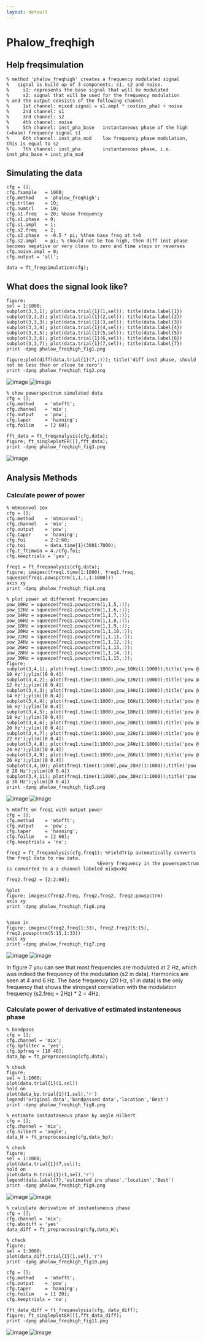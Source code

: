 ```yaml
---
layout: default
---
```


# Phalow_freqhigh

## Help freqsimulation

	
	% method 'phalow_freqhigh' creates a frequency modulated signal
	%   signal is build up of 3 components; s1, s2 and noise.
	%     s1: represents the base signal that will be modulated
	%     s2: signal that will be used for the frequency modulation
	% and the output consists of the following channel
	%     1st channel: mixed signal = s1.ampl * cos(ins_pha) + noise
	%     2nd channel: s1
	%     3rd channel: s2
	%     4th channel: noise
	%     5th channel: inst_pha_base   instantaneous phase of the high (=base) frequency signal s1
	%     6th channel: inst_pha_mod    low frequency phase modulation, this is equal to s2
	%     7th channel: inst_pha        instantaneous phase, i.e. inst_pha_base + inst_pha_mod

## Simulating the data

	
	cfg = [];
	cfg.fsample   = 1000;
	cfg.method    = 'phalow_freqhigh';
	cfg.trllen    = 10;
	cfg.numtrl    = 10;
	cfg.s1.freq   = 20; %base frequency
	cfg.s1.phase  = 0;
	cfg.s1.ampl   = 1;
	cfg.s2.freq   = 2;
	cfg.s2.phase  = -0.5 * pi; %then base freq at t=0
	cfg.s2.ampl   = pi; % should not be too high, then diff inst phase becomes negative or very close to zero and time stops or reverses
	cfg.noise.ampl = 0;
	cfg.output = 'all';
	
	data = ft_freqsimulation(cfg);

## What does the signal look like?

	
	figure;
	sel = 1:1000;
	subplot(3,3,1); plot(data.trial{1}(1,sel)); title(data.label{1})
	subplot(3,3,2); plot(data.trial{1}(2,sel)); title(data.label{2})
	subplot(3,3,3); plot(data.trial{1}(3,sel)); title(data.label{3})
	subplot(3,3,4); plot(data.trial{1}(4,sel)); title(data.label{4})
	subplot(3,3,5); plot(data.trial{1}(5,sel)); title(data.label{5})
	subplot(3,3,6); plot(data.trial{1}(6,sel)); title(data.label{6})
	subplot(3,3,7); plot(data.trial{1}(7,sel)); title(data.label{7})
	print -dpng phalow_freqhigh_fig1.png
	
	figure;plot(diff(data.trial{1}(7,:))); title('diff inst phase, should not be less than or close to zero')
	print -dpng phalow_freqhigh_fig2.png

![image](/media/example/crossfreq/phalow_freqhigh_fig1.png@400) ![image](/media/example/crossfreq/phalow_freqhigh_fig2.png@400)

	
	% show powerspectrum simulated data
	cfg = [];
	cfg.method    = 'mtmfft';
	cfg.channel   = 'mix';
	cfg.output    = 'pow';
	cfg.taper     = 'hanning';
	cfg.foilim    = [2 60];
	
	fft_data = ft_freqanalysis(cfg,data);
	figure; ft_singleplotER([],fft_data);
	print -dpng phalow_freqhigh_fig3.png

![image](/media/example/crossfreq/phalow_freqhigh_fig3.png@400)

## Analysis Methods

### Calculate power of power

	
	% mtmconvol 1ex
	cfg = [];
	cfg.method    = 'mtmconvol';
	cfg.channel   = 'mix';
	cfg.output    = 'pow';
	cfg.taper     = 'hanning';
	cfg.foi       = 2:2:60;
	cfg.toi       = data.time{1}(3001:7000);
	cfg.t_ftimwin = 4./cfg.foi;
	cfg.keeptrials = 'yes';
	
	freq1 = ft_freqanalysis(cfg,data);
	figure; imagesc(freq1.time(1:1000), freq1.freq, squeeze(freq1.powspctrm(1,1,:,1:1000)))
	axis xy
	print -dpng phalow_freqhigh_fig4.png
	
	% plot power at different frequencies
	pow_10Hz = squeeze(freq1.powspctrm(1,1,5,:));
	pow_12Hz = squeeze(freq1.powspctrm(1,1,6,:));
	pow_14Hz = squeeze(freq1.powspctrm(1,1,7,:));
	pow_16Hz = squeeze(freq1.powspctrm(1,1,8,:));
	pow_18Hz = squeeze(freq1.powspctrm(1,1,9,:));
	pow_20Hz = squeeze(freq1.powspctrm(1,1,10,:));
	pow_22Hz = squeeze(freq1.powspctrm(1,1,11,:));
	pow_24Hz = squeeze(freq1.powspctrm(1,1,12,:));
	pow_26Hz = squeeze(freq1.powspctrm(1,1,13,:));
	pow_28Hz = squeeze(freq1.powspctrm(1,1,14,:));
	pow_30Hz = squeeze(freq1.powspctrm(1,1,15,:));
	figure;
	subplot(3,4,1); plot(freq1.time(1:1000),pow_10Hz(1:1000));title('pow @ 10 Hz');ylim([0 0.4])
	subplot(3,4,2); plot(freq1.time(1:1000),pow_12Hz(1:1000));title('pow @ 12 Hz');ylim([0 0.4])
	subplot(3,4,3); plot(freq1.time(1:1000),pow_14Hz(1:1000));title('pow @ 14 Hz');ylim([0 0.4])
	subplot(3,4,4); plot(freq1.time(1:1000),pow_16Hz(1:1000));title('pow @ 16 Hz');ylim([0 0.4])
	subplot(3,4,5); plot(freq1.time(1:1000),pow_18Hz(1:1000));title('pow @ 18 Hz');ylim([0 0.4])
	subplot(3,4,6); plot(freq1.time(1:1000),pow_20Hz(1:1000));title('pow @ 20 Hz');ylim([0 0.4])
	subplot(3,4,7); plot(freq1.time(1:1000),pow_22Hz(1:1000));title('pow @ 22 Hz');ylim([0 0.4])
	subplot(3,4,8); plot(freq1.time(1:1000),pow_24Hz(1:1000));title('pow @ 24 Hz');ylim([0 0.4])
	subplot(3,4,9); plot(freq1.time(1:1000),pow_26Hz(1:1000));title('pow @ 26 Hz');ylim([0 0.4])
	subplot(3,4,10); plot(freq1.time(1:1000),pow_28Hz(1:1000));title('pow @ 28 Hz');ylim([0 0.4])
	subplot(3,4,11); plot(freq1.time(1:1000),pow_30Hz(1:1000));title('pow @ 30 Hz');ylim([0 0.4])
	print -dpng phalow_freqhigh_fig5.png

![image](/media/example/crossfreq/phalow_freqhigh_fig4b.png@400)
![image](/media/example/crossfreq/phalow_freqhigh_fig5.png@400)

	
	% mtmfft on freq1 with output power
	cfg = [];
	cfg.method    = 'mtmfft';
	cfg.output    = 'pow';
	cfg.taper     = 'hanning';
	cfg.foilim    = [2 60];
	cfg.keeptrials = 'no';
	
	freq2 = ft_freqanalysis(cfg,freq1); %FieldTrip automatically converts the freq1 data to raw data. 
	                                 %Every frequency in the powerspectrum is converted to a a channel labeled mix@xxHz
	
	freq2.freq2 = [2:2:60];
	
	%plot
	figure; imagesc(freq2.freq, freq2.freq2, freq2.powspctrm)
	axis xy
	print -dpng phalow_freqhigh_fig6.png
	
	
	%zoom in
	figure; imagesc(freq2.freq(1:33), freq2.freq2(5:15), freq2.powspctrm(5:15,1:33))
	axis xy
	print -dpng phalow_freqhigh_fig7.png

![image](/media/example/crossfreq/phalow_freqhigh_fig6.png@400)
![image](/media/example/crossfreq/phalow_freqhigh_fig7.png@400)

In figure 7 you can see that most frequencies are modulated at 2 Hz, which was indeed the frequency of the modulation (s2 in data). Harmonics are seen at 4 and 6 Hz. The base frequency (20 Hz, s1 in data) is the only frequency that shows the strongest correlation with the modulation frequency (s2.freq = 2Hz) * 2 = 4Hz.

### Calculate power of derivative of estimated instanteneous phase

	
	% bandpass
	cfg = [];
	cfg.channel = 'mix';
	cfg.bpfilter = 'yes';
	cfg.bpfreq = [10 40];
	data_bp = ft_preprocessing(cfg,data);
	
	% check
	figure;
	sel = 1:1000;
	plot(data.trial{1}(1,sel))
	hold on 
	plot(data_bp.trial{1}(1,sel),'r')
	legend('original data','bandpassed data','location','Best')
	print -dpng phalow_freqhigh_fig8.png
	
	% estimate instantaneous phase by angle Hilbert
	cfg = [];
	cfg.channel = 'mix';
	cfg.hilbert = 'angle';
	data_H = ft_preprocessing(cfg,data_bp);
	
	% check
	figure;
	sel = 1:1000;
	plot(data.trial{1}(7,sel));
	hold on 
	plot(data_H.trial{1}(1,sel),'r')
	legend(data.label{7},'estimated ins phase','location','Best')
	print -dpng phalow_freqhigh_fig9.png

![image](/media/example/crossfreq/phalow_freqhigh_fig8.png@400)
![image](/media/example/crossfreq/phalow_freqhigh_fig9.png@400)

	
	% calculate derivative of instantaneous phase
	cfg = [];
	cfg.channel = 'mix';
	cfg.absdiff = 'yes'
	data_diff = ft_preprocessing(cfg,data_H);
	
	% check
	figure;
	sel = 1:3000;
	plot(data_diff.trial{1}(1,sel),'r')
	print -dpng phalow_freqhigh_fig10.png
	
	cfg = [];
	cfg.method    = 'mtmfft';
	cfg.output    = 'pow';
	cfg.taper     = 'hanning';
	cfg.foilim    = [1 20];
	cfg.keeptrials = 'no';
	
	fft_data_diff = ft_freqanalysis(cfg, data_diff);
	figure; ft_singleplotER([],fft_data_diff);
	print -dpng phalow_freqhigh_fig11.png

![image](/media/example/crossfreq/phalow_freqhigh_fig10.png@400)
![image](/media/example/crossfreq/phalow_freqhigh_fig11.png@400)

